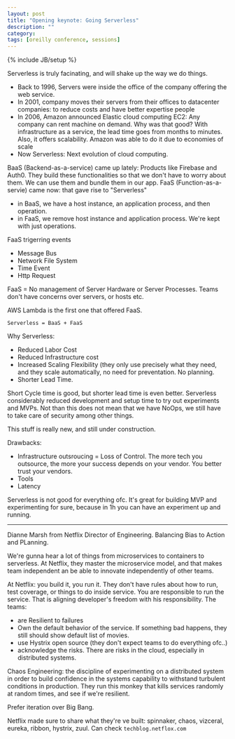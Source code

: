 ```yaml
---
layout: post
title: "Opening keynote: Going Serverless"
description: ""
category: 
tags: [oreilly conference, sessions]
---
```

{% include JB/setup %}

Serverless is truly facinating, and will shake up the way we do things. 

- Back to 1996, Servers were inside the office of the company offering the web service. 
- In 2001, company moves their servers from their offices to datacenter companies: to reduce costs and have better expertise people
- In 2006, Amazon announced Elastic cloud computing EC2: Any company can rent machine on demand. Why was that good? With infrastructure as a service, the lead time goes from months to minutes. Also, it offers scalability. Amazon was able to do it due to economies of scale
- Now Serverless: Next evolution of cloud computing. 

BaaS (Backend-as-a-service) came up lately: Products like Firebase and Auth0. They build these functionalities so that we don't have to worry about them. We can use them and bundle them in our app.
FaaS (Function-as-a-servie) came now: that gave rise to "Serverless"

- in BaaS, we have a host instance, an application process, and then operation.
- in FaaS, we remove host instance and application process. We're kept with just operations. 

FaaS trigerring events
- Message Bus
- Network File System
- Time Event
- Http Request

FaaS = No management of Server Hardware or Server Processes. Teams don't have concerns over servers, or hosts etc. 

AWS Lambda is the first one that offered FaaS.

`Serverless = BaaS + FaaS`

Why Serverless:

- Reduced Labor Cost
- Reduced Infrastructure cost
- Increased Scaling Flexibility (they only use precisely what they need, and they scale automatically, no need for preventation. No planning.
- Shorter Lead Time. 

Short Cycle time is good, but shorter lead time is even better. Serverless considerably reduced development and setup time to try out experiments and MVPs.
Not than this does not mean that we have NoOps, we still have to take care of security among other things. 

This stuff is really new, and still under construction.

Drawbacks:
- Infrastructure outsroucing = Loss of Control. The more tech you outsource, the  more your success depends on your vendor. You better trust your vendors.
- Tools
- Latency 

Serverless is not good for everything ofc. It's great for building MVP and experimenting for sure, because in 1h you can have an experiment up and running.

--- 
Dianne Marsh from Netflix Director of Engineering.
Balancing Bias to Action and PLanning. 

We're gunna hear a lot of things from microservices to containers to serverless. 
At Netflix, they master the microservice model, and that makes team independent an be able to innovate independently of other teams. 

At Netflix: you build it, you run it. They don't have rules about how to run, test coverage, or things to do inside service. You are responsible to run the service. That is aligning developer's freedom with his responsibility.
The teams:

- are Resilient to failures
- Own the default behavior of the service. If something bad happens, they still should show default list of movies. 
- use Hystrix open source (they don't expect teams to do everything ofc..)
- acknowledge the risks. There are risks in the cloud, especially in distributed systems.

Chaos Engineering: the discipline of experimenting on a distributed system in order to build confidence in the systems capability to withstand turbulent conditions in production. They run this monkey that kills services randomly at random times, and see if we're resilient. 

Prefer iteration over Big Bang. 

Netflix made sure to share what they're ve built: spinnaker, chaos, vizceral, eureka, ribbon, hystrix, zuul. Can check `techblog.netflox.com`
